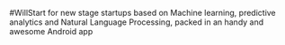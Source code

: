 #WillStart for new stage startups based on Machine learning, predictive analytics and Natural Language Processing, packed in an handy and awesome Android app
